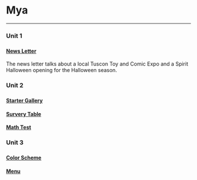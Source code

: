 <h1>Mya</h1>
  <hr/>

  <h3>Unit 1<h3>
    <h4><a href="code_projects/news_letter_website.html" target="_self">News Letter</a></h4>
      <p>The news letter talks about a local Tuscon Toy and Comic Expo and a Spirit Halloween opening for the Halloween season.</p>

  <h3>Unit 2<h3>
    <h4><a href="code_projects/starter_gallery_website.html" target="_self">Starter Gallery</a></h4>
    <h4><a href="code_projects/survey_tables.html" target="_self">Survery Table</a></h4>
    <h4><a href="code_projects/math_test.html" target="_self">Math Test</a></h4>

  <h3>Unit 3<h3>
    <h4><a href="code_projects/color_scheme.html" target="_self">Color Scheme</a></h4>
    <h4><a href="code_projects/menu.html" target="_self">Menu</a></h4>
